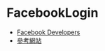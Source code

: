# FacebookLogin

- [Facebook Developers](https://developers.facebook.com/?locale=zh_TW)
- [參考網站](https://developers.facebook.com/docs/facebook-login/web?locale=zh_TW)
